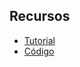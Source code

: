 ## Recursos
* [Tutorial](https://youtu.be/H1aNTRK3YfU)
* [Código](https://github.com/FaztWeb/react-rick-and-morty)
